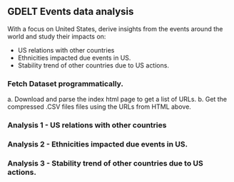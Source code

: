 ## GDELT Events data analysis

With a focus on United States, derive insights from the events around the world and study their impacts on:
- US relations with other countries
- Ethnicities impacted due events in US.
- Stability trend of other countries due to US actions.

### Fetch Dataset programmatically.
  a. Download and parse the index html page to get a list of URLs.
  b. Get the compressed .CSV files files using the URLs from HTML above.
 
### Analysis 1 - US relations with other countries

### Analysis 2 - Ethnicities impacted due events in US.

### Analysis 3 - Stability trend of other countries due to US actions.
  

